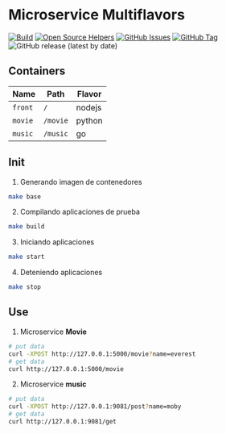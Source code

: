 # Microservice Multiflavors

[![Build](https://github.com/punkerside/microservice-multiflavors/actions/workflows/main.yml/badge.svg?branch=main)](https://github.com/punkerside/microservice-multiflavors/actions/workflows/main.yml)
[![Open Source Helpers](https://www.codetriage.com/punkerside/microservice-multiflavors/badges/users.svg)](https://www.codetriage.com/punkerside/microservice-multiflavors)
[![GitHub Issues](https://img.shields.io/github/issues/punkerside/microservice-multiflavors.svg)](https://github.com/punkerside/microservice-multiflavors/issues)
[![GitHub Tag](https://img.shields.io/github/tag-date/punkerside/microservice-multiflavors.svg?style=plastic)](https://github.com/punkerside/microservice-multiflavors/tags/)
![GitHub release (latest by date)](https://img.shields.io/github/v/release/punkerside/microservice-multiflavors)

## Containers

| Name | Path | Flavor |
|------|-------------|------|
| `front` | `/` | nodejs |
| `movie` | `/movie` | python |
| `music` | `/music` | go |

## Init

1. Generando imagen de contenedores

```bash
make base
```

2. Compilando aplicaciones de prueba

```bash
make build
```

3. Iniciando aplicaciones

```bash
make start
```

4. Deteniendo aplicaciones

```bash
make stop
```

## Use



1. Microservice **Movie**

```bash
# put data
curl -XPOST http://127.0.0.1:5000/movie?name=everest
# get data
curl http://127.0.0.1:5000/movie
```

2. Microservice **music**

```bash
# put data
curl -XPOST http://127.0.0.1:9081/post?name=moby
# get data
curl http://127.0.0.1:9081/get
```